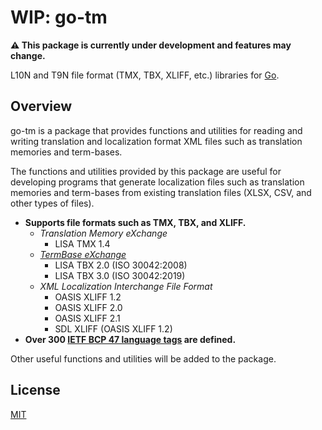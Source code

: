 # WIP: go-tm

**:warning: This package is currently under development and features may change.**

L10N and T9N file format (TMX, TBX, XLIFF, etc.) libraries for [Go](https://golang.org/).

## Overview

go-tm is a package that provides functions and utilities for reading and writing translation and localization format XML files such as translation memories and term-bases.

The functions and utilities provided by this package are useful for developing programs that generate localization files such as translation memories and term-bases from existing translation files (XLSX, CSV, and other types of files).

- **Supports file formats such as TMX, TBX, and XLIFF.**
  - _Translation Memory eXchange_
    - LISA TMX 1.4
  - _[TermBase eXchange](https://www.tbxinfo.net/)_
    - LISA TBX 2.0 (ISO 30042:2008)
    - LISA TBX 3.0 (ISO 30042:2019)
  - _XML Localization Interchange File Format_
    - OASIS XLIFF 1.2
    - OASIS XLIFF 2.0
    - OASIS XLIFF 2.1
    - SDL XLIFF (OASIS XLIFF 1.2)
- **Over 300 [IETF BCP 47 language tags](docs/ietf-bcp-47-language-tags.md) are defined.**

Other useful functions and utilities will be added to the package.

## License

[MIT](LICENSE)
